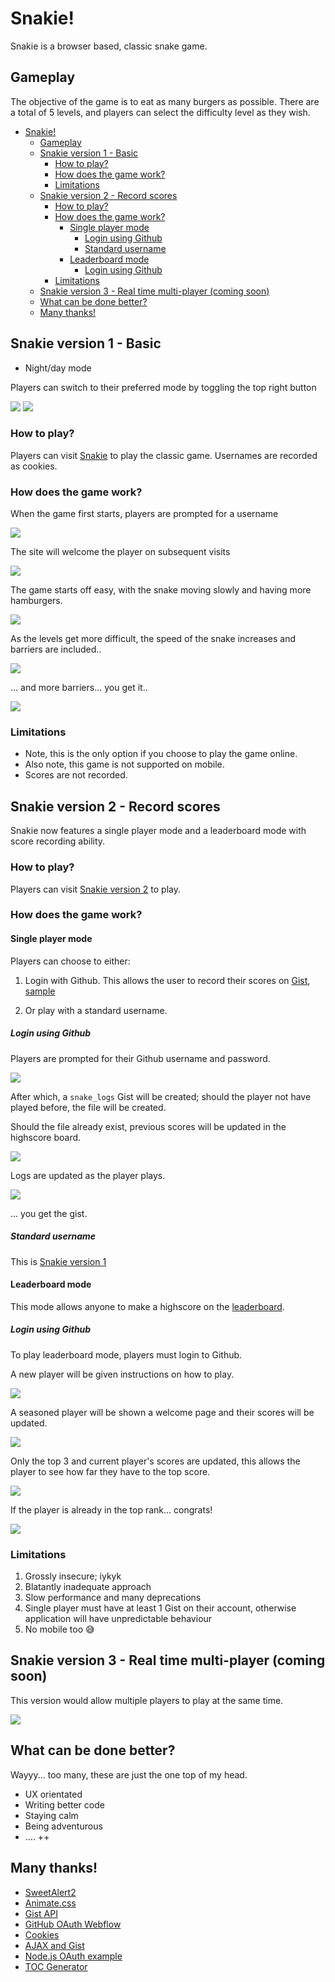 # Snakie!
Snakie is a browser based, classic snake game.

## Gameplay
The objective of the game is to eat as many burgers as possible. There are a total of 5 levels, and players can select the difficulty level as they wish. 

- [Snakie!](#snakie)
  * [Gameplay](#gameplay)
  * [Snakie version 1 - Basic](#snakie-version-1---basic)
    + [How to play?](#how-to-play)
    + [How does the game work?](#how-does-the-game-work)
    + [Limitations](#limitations)
  * [Snakie version 2 - Record scores](#snakie-version-2---record-scores)
    + [How to play?](#how-to-play-1)
    + [How does the game work?](#how-does-the-game-work--1)
      - [Single player mode](#single-player-mode)
        * [Login using Github](#login-using-github)
        * [Standard username](#standard-username)
      - [Leaderboard mode](#leaderboard-mode)
        * [Login using Github](#login-using-github-1)
    + [Limitations](#limitations-1)
  * [Snakie version 3 - Real time multi-player (coming soon)](#snakie-version-3---real-time-multi-player--coming-soon-)
  * [What can be done better?](#what-can-be-done-better)
  * [Many thanks!](#many-thanks)

## Snakie version 1 - Basic
* Night/day mode

Players can switch to their preferred mode by toggling the top right button

<img src="img/night_day_easy.gif"/>

<img src="img/night_day_hell.gif"/>

### How to play?
Players can visit [Snakie](https://metildachee.github.io/snakie/) to play the classic game. Usernames are recorded as cookies.

### How does the game work?
When the game first starts, players are prompted for a username

<img src="img/master/start_master.gif"/>
    
The site will welcome the player on subsequent visits

<img src="img/master/has_cookie.gif"/>

The game starts off easy, with the snake moving slowly and having more hamburgers.

<img src="img/master/easy.gif"/>

As the levels get more difficult, the speed of the snake increases and barriers are included..

<img src="img/master/difficult.gif"/>

... and more barriers... you get it..

<img src="img/master/hell.gif"/>

### Limitations
* Note, this is the only option if you choose to play the game online.
* Also note, this game is not supported on mobile.
* Scores are not recorded.

## Snakie version 2 - Record scores
Snakie now features a single player mode and a leaderboard mode with score recording ability.

### How to play?
Players can visit [Snakie version 2](https://snakie.herokuapp.com/) to play.

### How does the game work?

#### Single player mode
Players can choose to either:

1. Login with Github. This allows the user to record their scores on [Gist](https://gist.github.com/), [sample](https://gist.github.com/metildachee/d13d4c3c249223f30282c6d2942d3b74)

2. Or play with a standard username.

##### Login using Github

Players are prompted for their Github username and password.

<img src="img/version-4/single_github_login_gist_created.gif"/>

After which, a `snake_logs` Gist will be created; should the player not have played before, the file will be created. 

Should the file already exist, previous scores will be updated in the highscore board.

<img src="img/version-4/single_play_before.gif"/>

Logs are updated as the player plays.

<img src="img/version-4/single_player_log_update.gif"/>

... you get the gist.

##### Standard username

This is [Snakie version 1](#snakie-version-1)

#### Leaderboard mode

This mode allows anyone to make a highscore on the [leaderboard](https://gist.github.com/metildachee/4236c7cab8ae755ce2800703d6588d68).

##### Login using Github 
To play leaderboard mode, players must login to Github.

A new player will be given instructions on how to play.

<img src="img/version-4/welcome_page.gif"/>

A seasoned player will be shown a welcome page and their scores will be updated.

<img src="img/master/has_cookie.gif"/>

Only the top 3 and current player's scores are updated, this allows the player to see how far they have to the top score.

<img src="img/version-4/multi_ranking.gif"/>

If the player is already in the top rank... congrats!

<img src="img/version-4/multi_player_logs_updated.gif"/>

### Limitations 
1. Grossly insecure; iykyk
2. Blatantly inadequate approach
3. Slow performance and many deprecations
4. Single player must have at least 1 Gist on their account, otherwise application will have unpredictable behaviour
5. No mobile too 😅

## Snakie version 3 - Real time multi-player (coming soon)
This version would allow multiple players to play at the same time.

<img src="img/version-4/experimenting.gif"/>

## What can be done better?
Wayyy... too many, these are just the one top of my head.
* UX orientated
* Writing better code
* Staying calm
* Being adventurous
* .... ++ 

## Many thanks!
* [SweetAlert2](https://sweetalert2.github.io/)
* [Animate.css](https://animate.style/)
* [Gist API](https://developer.github.com/v3/gists/)
* [GitHub OAuth Webflow](https://developer.github.com/apps/building-oauth-apps/authorizing-oauth-apps/)
* [Cookies](https://www.w3schools.com/js/js_cookies.asp)
* [AJAX and Gist](http://techslides.com/github-gist-api-with-curl-and-ajax)
* [Node.js OAuth example](https://github.com/sohamkamani/node-oauth-example)
* [TOC Generator](https://ecotrust-canada.github.io/markdown-toc/)